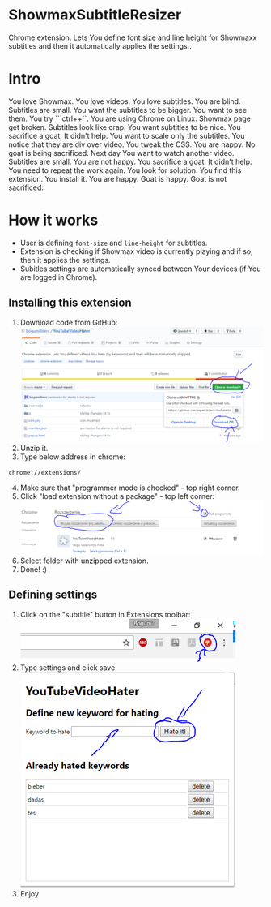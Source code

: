# ShowmaxSubtitleResizer
Chrome extension. Lets You define font size and line height for Showmaxx subtitles and then it automatically applies the settings..

# Intro
You love Showmax. You love videos. You love subtitles. You are blind. Subtitles are small. You want the subtitles to be bigger. You want to see them. You try ```ctrl++``. You are using Chrome on Linux. Showmax page get broken. Subtitles look like crap. You want subtitles to be nice. You sacrifice a goat. It didn't help. You want to scale only the subtitles. You notice that they are div over video. You tweak the CSS. You are happy. No goat is being sacrificed. Next day You want to watch another video. Subtitles are small. You are not happy. You sacrifice a goat. It didn't help. You need to repeat the work again. You look for solution. You find this extension. You install it. You are happy. Goat is happy. Goat is not sacrificed.

# How it works
- User is defining ```font-size``` and ```line-height``` for subtitles.
- Extension is checking if Showmax video is currently playing and if so, then it applies the settings.
- Subitles settings are automatically synced between Your devices (if You are logged in Chrome).

## Installing this extension
1. Download code from GitHub:
![screen](https://github.com/bogumilbierc/YouTubeVideoHater/blob/master/instruction/Download.PNG)
2. Unzip it.
3. Type below address in chrome:
```
chrome://extensions/
```
4. Make sure that "programmer mode is checked" - top right corner.
5. Click "load extension without a package" - top left corner:
![screen](https://github.com/bogumilbierc/YouTubeVideoHater/blob/master/instruction/LoadExtension.PNG)
6. Select folder with unzipped extension.
7. Done! :)

## Defining settings
1. Click on the "subtitle" button in Extensions toolbar:
![screen](https://github.com/bogumilbierc/YouTubeVideoHater/blob/master/instruction/ExtensionsToolbar.PNG)
2. Type settings and click save
![screen](https://github.com/bogumilbierc/YouTubeVideoHater/blob/master/instruction/Preview.PNG)
3. Enjoy
